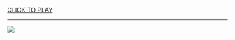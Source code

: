 
<a href="https://premium76.site?title=unblocked_games_sites_google_com&ref=13M">CLICK TO PLAY</a></h3>
<hr>

<a href="https://premium76.site?title=unblocked_games_sites_google_com&ref=13M"><img src="https://clearcache.store/games.png"></a>


